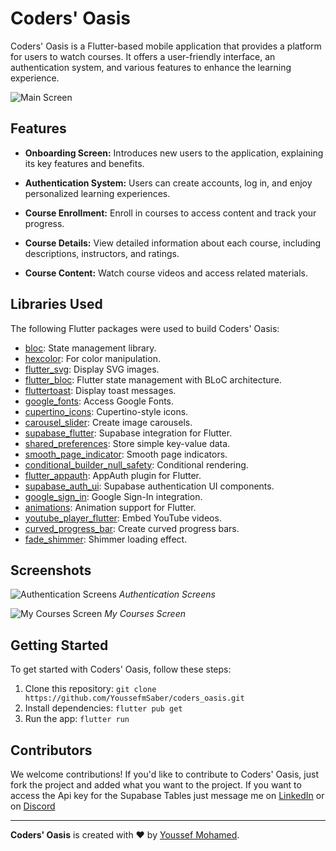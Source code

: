 # Coders' Oasis

Coders' Oasis is a Flutter-based mobile application that provides a platform for users to watch courses. It offers a user-friendly interface, an authentication system, and various features to enhance the learning experience.

![Main Screen](https://cdn.discordapp.com/attachments/913860147921715237/1154540324803313724/app.gif)

## Features

- **Onboarding Screen:** Introduces new users to the application, explaining its key features and benefits.

- **Authentication System:** Users can create accounts, log in, and enjoy personalized learning experiences.

- **Course Enrollment:** Enroll in courses to access content and track your progress.

- **Course Details:** View detailed information about each course, including descriptions, instructors, and ratings.

- **Course Content:** Watch course videos and access related materials.

## Libraries Used

The following Flutter packages were used to build Coders' Oasis:

- [bloc](https://pub.dev/packages/bloc): State management library.
- [hexcolor](https://pub.dev/packages/hexcolor): For color manipulation.
- [flutter_svg](https://pub.dev/packages/flutter_svg): Display SVG images.
- [flutter_bloc](https://pub.dev/packages/flutter_bloc): Flutter state management with BLoC architecture.
- [fluttertoast](https://pub.dev/packages/fluttertoast): Display toast messages.
- [google_fonts](https://pub.dev/packages/google_fonts): Access Google Fonts.
- [cupertino_icons](https://pub.dev/packages/cupertino_icons): Cupertino-style icons.
- [carousel_slider](https://pub.dev/packages/carousel_slider): Create image carousels.
- [supabase_flutter](https://pub.dev/packages/supabase_flutter): Supabase integration for Flutter.
- [shared_preferences](https://pub.dev/packages/shared_preferences): Store simple key-value data.
- [smooth_page_indicator](https://pub.dev/packages/smooth_page_indicator): Smooth page indicators.
- [conditional_builder_null_safety](https://pub.dev/packages/conditional_builder_null_safety): Conditional rendering.
- [flutter_appauth](https://pub.dev/packages/flutter_appauth): AppAuth plugin for Flutter.
- [supabase_auth_ui](https://pub.dev/packages/supabase_auth_ui): Supabase authentication UI components.
- [google_sign_in](https://pub.dev/packages/google_sign_in): Google Sign-In integration.
- [animations](https://pub.dev/packages/animations): Animation support for Flutter.
- [youtube_player_flutter](https://pub.dev/packages/youtube_player_flutter): Embed YouTube videos.
- [curved_progress_bar](https://pub.dev/packages/curved_progress_bar): Create curved progress bars.
- [fade_shimmer](https://pub.dev/packages/fade_shimmer): Shimmer loading effect.

## Screenshots

![Authentication Screens](https://cdn.discordapp.com/attachments/913860147921715237/1154540323859595324/authentication.gif)
*Authentication Screens*

![My Courses Screen](https://cdn.discordapp.com/attachments/913860147921715237/1154540324337762314/mycourses.gif)
*My Courses Screen*


## Getting Started

To get started with Coders' Oasis, follow these steps:

1. Clone this repository: `git clone https://github.com/YoussefmSaber/coders_oasis.git`
2. Install dependencies: `flutter pub get`
3. Run the app: `flutter run`

## Contributors

We welcome contributions! If you'd like to contribute to Coders' Oasis, just fork the project and added what you want to the project.
If you want to access the Api key for the Supabase Tables just message me on [LinkedIn](https://www.linkedin.com/in/youssefmohammedsaber/) or on [Discord](https://discordapp.com/users/852948377322127410)

---

**Coders' Oasis** is created with ❤️ by [Youssef Mohamed](https://github.com/YoussefmSaber/).
